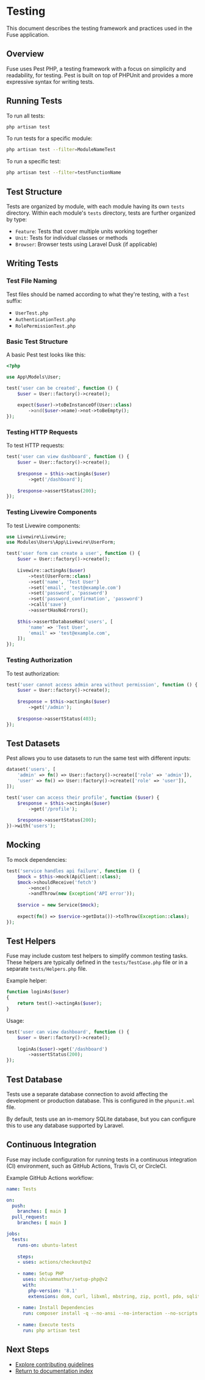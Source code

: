 # Testing

This document describes the testing framework and practices used in the Fuse application.

## Overview

Fuse uses Pest PHP, a testing framework with a focus on simplicity and readability, for testing. Pest is built on top of PHPUnit and provides a more expressive syntax for writing tests.

## Running Tests

To run all tests:

```bash
php artisan test
```

To run tests for a specific module:

```bash
php artisan test --filter=ModuleNameTest
```

To run a specific test:

```bash
php artisan test --filter=testFunctionName
```

## Test Structure

Tests are organized by module, with each module having its own `tests` directory. Within each module's `tests` directory, tests are further organized by type:

- `Feature`: Tests that cover multiple units working together
- `Unit`: Tests for individual classes or methods
- `Browser`: Browser tests using Laravel Dusk (if applicable)

## Writing Tests

### Test File Naming

Test files should be named according to what they're testing, with a `Test` suffix:

- `UserTest.php`
- `AuthenticationTest.php`
- `RolePermissionTest.php`

### Basic Test Structure

A basic Pest test looks like this:

```php
<?php

use App\Models\User;

test('user can be created', function () {
    $user = User::factory()->create();
    
    expect($user)->toBeInstanceOf(User::class)
        ->and($user->name)->not->toBeEmpty();
});
```

### Testing HTTP Requests

To test HTTP requests:

```php
test('user can view dashboard', function () {
    $user = User::factory()->create();
    
    $response = $this->actingAs($user)
        ->get('/dashboard');
    
    $response->assertStatus(200);
});
```

### Testing Livewire Components

To test Livewire components:

```php
use Livewire\Livewire;
use Modules\Users\App\Livewire\UserForm;

test('user form can create a user', function () {
    $user = User::factory()->create();
    
    Livewire::actingAs($user)
        ->test(UserForm::class)
        ->set('name', 'Test User')
        ->set('email', 'test@example.com')
        ->set('password', 'password')
        ->set('password_confirmation', 'password')
        ->call('save')
        ->assertHasNoErrors();
    
    $this->assertDatabaseHas('users', [
        'name' => 'Test User',
        'email' => 'test@example.com',
    ]);
});
```

### Testing Authorization

To test authorization:

```php
test('user cannot access admin area without permission', function () {
    $user = User::factory()->create();
    
    $response = $this->actingAs($user)
        ->get('/admin');
    
    $response->assertStatus(403);
});
```

## Test Datasets

Pest allows you to use datasets to run the same test with different inputs:

```php
dataset('users', [
    'admin' => fn() => User::factory()->create(['role' => 'admin']),
    'user' => fn() => User::factory()->create(['role' => 'user']),
]);

test('user can access their profile', function ($user) {
    $response = $this->actingAs($user)
        ->get('/profile');
    
    $response->assertStatus(200);
})->with('users');
```

## Mocking

To mock dependencies:

```php
test('service handles api failure', function () {
    $mock = $this->mock(ApiClient::class);
    $mock->shouldReceive('fetch')
        ->once()
        ->andThrow(new Exception('API error'));
    
    $service = new Service($mock);
    
    expect(fn() => $service->getData())->toThrow(Exception::class);
});
```

## Test Helpers

Fuse may include custom test helpers to simplify common testing tasks. These helpers are typically defined in the `tests/TestCase.php` file or in a separate `tests/Helpers.php` file.

Example helper:

```php
function loginAs($user)
{
    return test()->actingAs($user);
}
```

Usage:

```php
test('user can view dashboard', function () {
    $user = User::factory()->create();
    
    loginAs($user)->get('/dashboard')
        ->assertStatus(200);
});
```

## Test Database

Tests use a separate database connection to avoid affecting the development or production database. This is configured in the `phpunit.xml` file.

By default, tests use an in-memory SQLite database, but you can configure this to use any database supported by Laravel.

## Continuous Integration

Fuse may include configuration for running tests in a continuous integration (CI) environment, such as GitHub Actions, Travis CI, or CircleCI.

Example GitHub Actions workflow:

```yaml
name: Tests

on:
  push:
    branches: [ main ]
  pull_request:
    branches: [ main ]

jobs:
  tests:
    runs-on: ubuntu-latest
    
    steps:
    - uses: actions/checkout@v2
    
    - name: Setup PHP
      uses: shivammathur/setup-php@v2
      with:
        php-version: '8.1'
        extensions: dom, curl, libxml, mbstring, zip, pcntl, pdo, sqlite, pdo_sqlite
        
    - name: Install Dependencies
      run: composer install -q --no-ansi --no-interaction --no-scripts --no-progress --prefer-dist
      
    - name: Execute tests
      run: php artisan test
```

## Next Steps

- [Explore contributing guidelines](contributing.md)
- [Return to documentation index](index.md)
